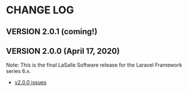 # CHANGE LOG

## VERSION 2.0.1 (coming!)

## VERSION 2.0.0 (April 17, 2020)
Note: This is the final LaSalle Software release for the Laravel Framework series 6.x.
* [v2.0.0 issues](https://github.com/LaSalleSoftware/lsv2-contactformfrontend-pkg/milestone/1?closed=1)

